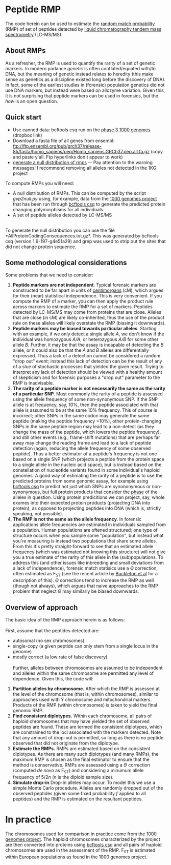 # Peptide RMP

The code herein can be used to estimate the [random match probability](https://en.wikipedia.org/wiki/Random_match_possibility) (RMP) of set of peptides detected by [liquid chromatography tandem mass spectrometry](https://en.wikipedia.org/wiki/Liquid_chromatography%E2%80%93mass_spectrometry) (LC-MS/MS).
## About RMPs

As a refresher, the RMP is used to quantify the rarity of a set of genetic markers. In modern parlance *genetic* is often conflated/equated with/to DNA, but the meaning of genetic instead relates to heredity (this make sense as genetics as a discipline existed long before the discovery of DNA). In fact, some of the earliest studies in (forensic) population genetics did not use DNA markers, but instead were based on allozyme variation. Given this, it is not surprising that peptide markers can be used in forensics, but the *how* is an open question.

## Quick start
-  Use canned data: bcftools csq run on the [phase 3 1000 genomes](https://www.dropbox.com/s/parobd9n91cktv9/AllProteinCodingConsequences.txt.gz?dl=1) (dropbox link)
- Download a fasta file of all genes from ensembl: ftp://ftp.ensembl.org/pub/grch37/release-85/fasta/homo_sapiens/pep/Homo_sapiens.GRCh37.pep.all.fa.gz (copy and paste y'all. Ftp hyperlinks don't appear to work)
- [generate a null distribution of rmps](gvp2null.md)
-- Pay attention to the warning messages! I recommend removing all alleles not detected in the 1KG project


To compute RMPs you will need:
* A null distribution of RMPs. This can be computed by the script *gvp2null.py* using, for example, data from the [1000 genomes project](https://www.internationalgenome.org/category/vcf/) that has been run through [bcftools csq](https://samtools.github.io/bcftools/bcftools.html#csq) to generate the predicted protein changing polymorphisms for all individuals.
* A set of peptide alleles detected by LC-MS/MS
<br>
To generate the null distribution you can use the file *AllProteinCodingConsequences.txt.gz*. This was generated by bcftools csq (version 1.9-197-g4e51a29) and grep was used to strip out the sites that did not change protein sequence.


## Some methodological considerations

Some problems that we need to consider: 
1. **Peptide markers are not independent**. Typical forensic markers are constructed to be far apart in units of [centimorgans](https://en.wikipedia.org/wiki/Centimorgan) (cM), which argues for their (near) statistical independence. This is very convenient. If you compute the RMP of a marker, you can then apply the product rule across markers to estimate the RMP for a set of markers. Peptides detected by LC-MS/MS may come from proteins that are close. Alleles that are close (in cM) are likely co-inherited, thus the use of the product rule on these alleles will likely overstate the RMP (biasing it downwards).
2. **Peptide markers may be biased towards particular alleles**. Starting with an example, if we only detect a single allele *A*, we don't know if the individual was homozygous *A/A*, or heterozygous *A/B* for some other allele *B*. Further, it may be that the assay is incapable of detecting the *B* allele, or it could also be that the *A* and *B* alleles are differentially expressed. Thus a lack of a detection cannot be considered a random "drop out" event; instead this lack of detection can be the result of any of a slue of stochastic processes that yielded the given result. Trying to interpret any lack of detection should be viewed with a healthy amount of skepticism and for forensic purposes a "drop out" parameter to the RMP is inadvisable.
3. **The rarity of a peptide marker is not necessarily the same as the rarity of a particular SNP**. Most commonly the rarity of a peptide is assessed using the allele frequency of some non-synonymous SNP. If the SNP allele is at frequency, say, 10%, then the peptide associated with that allele is assumed to be at the same 10% frequency. This of course is incorrect; other SNPs in the same codon may generate the same peptide (making the peptide frequency >10%), other protein-changing SNPs in the same peptide region may lead to a non-detect (as they change the mass of the peptide, which lowers the peptide frequency), and still other events (e.g., frame-shift mutations) that are perhaps far away may change the reading frame and lead to a lack of peptide detection (again, reducing the allele frequency of some observed peptide). Thus a better estimator of a peptide's frequency is not one based on a single SNP (which projects a peptide from the protein space to a single allele in the nucleic acid space), but is instead based on the constellation of nucleotide variants found in some individual's haploid genomes. A good way of estimating the rarity of a peptide is to use the predicted proteins from some genomic assay, for example using [bcftools csq](https://samtools.github.io/bcftools/bcftools.html#csq) to predict not just which SNPs are synononymous or non-synonymous, but full protein products that consider the [phase](https://journals.plos.org/plosgenetics/article?id=10.1371/journal.pgen.1007308) of the alleles in question. Using protein predicitions we can project, say, whole exomes into their expected protein products (projecting DNA into protein), as opposed to projecting peptides into DNA (which is, strictly speaking, not possible).
4. **The RMP is not the same as the allele frequency**. In forensic applications allele frequencies are estimated in individuals sampled from a population. Human populations are oftened structured; one type of structure occurs when you sample some "population", but instead what you're measuring is instead two populations that share some alleles. From this it's pretty straight-forward to see that an estimated allele frequency (which was estimated not knowing this structure) will not give you a true estimate of the rarity of this allele in the (sub)populations. To address this (and other issues like inbreeding and small deviations from a lack of independence), forensic match statisics use a *&Theta;* correction, often estimated as F<sub>ST</sub> (see the recent article by [Buckleton et al](https://www.ncbi.nlm.nih.gov/pmc/articles/PMC4899164/) for a description of this). *&Theta;* corrections tend to increase the RMP as well (though not always), which argues that naive approaches to the RMP problem that neglect *&Theta;* may similarly be biased downwards.


## Overview of approach

The basic idea of the RMP approach herein is as follows: 
<br><br>
First, assume that the peptides detected are:
* autosomal (no sex chromosomes)
* single-copy (a given peptide can only stem from a single locus in the genome)
* mostly correct (a low rate of false discovery)
<br><br>
Further, alleles between chromosomes are assumed to be independent and alleles within the same chromosome are permitted any level of dependence. Given this, the code will:
1. **Partition alleles by chromosome.** After which the RMP is assessed at the level of the chromosome (that is, within chromosomes), similar to approaches used with Y chromosome and mitochondrial markers. Products of the RMP (within chromosomes) is taken to yield the final genomic RMP.
2. **Find consistent diplotypes.** Within each chromosome, all pairs of haploid chromosomes that may have yielded the set of observed peptides are found. These are termed the consistent diplotypes, which are constrained to the loci associated with the markers detected. Note that any amount of drop-out is permitted, so long as there is no peptide observed that did not originate from the diplotype.
3. **Estimate the RMPs.** RMPs are estimated based on the consistent diplotypes. As there are many such diplotypes (and many RMPs), the maximum RMP is chosen as the final estimator to ensure that the method is conservative. RMPs are assessed using a *&Theta;* correction  (computed *de novo* as F<sub>ST</sub>) and considering a minumum allele frequency of 5/2*n* (*n* is the diploid sample size).
4. **Simulate drop-in** Drop-in alleles may occur. To model this we use a simple Monte Carlo procedure. Alleles are randomly dropped out of the observed peptides (given some fixed probability *f* applied to all peptides) and the RMP is estimated on the resultant peptides. 

# In practice

The chromosomes used for comparison in practice come from the [1000 genomes project](https://www.internationalgenome.org/category/vcf/). The haploid chromosomes characterized by the project are then converted into proteins using [bcftools csq](https://samtools.github.io/bcftools/bcftools.html#csq) and all pairs of haploid chromosomes are used in the assessment of the RMP. F<sub>ST</sub> is estimated within European populations as found in the 1000 genomes project. 

